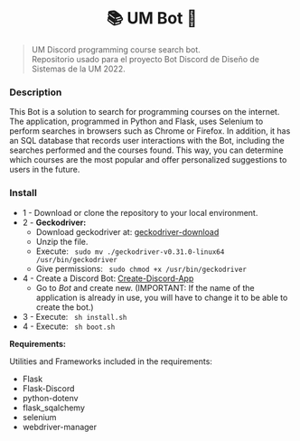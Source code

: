<h1 align=center>📚 UM Bot  🤖</h1>

> UM Discord programming course search bot.<br>Repositorio usado para el proyecto Bot Discord de Diseño de Sistemas de la UM 2022.

<h3>Description</h3> 
This Bot is a solution to search for programming courses on the internet. The application, programmed in Python and Flask, uses Selenium to perform searches in browsers such as Chrome or Firefox. In addition, it has an SQL database that records user interactions with the Bot, including the searches performed and the courses found. This way, you can determine which courses are the most popular and offer personalized suggestions to users in the future.

<h3>Install</h3>

- 1 - Download or clone the repository to your local environment.
- 2 - **Geckodriver:**
  - Download geckodriver at: [geckodriver-download](https://github.com/mozilla/geckodriver/releases)
  - Unzip the file.
  - Execute: ```
  sudo mv ./geckodriver-v0.31.0-linux64 /usr/bin/geckodriver```
  - Give permissions: ```
  sudo chmod +x /usr/bin/geckodriver```
- 4 - Create a Discord Bot: [Create-Discord-App](https://discord.com/developers/applications)
  - Go to *Bot* and create new. (IMPORTANT: If the name of the application is already in use, you will have to change it to be able to create the bot.)
- 3 - Execute: ```
  sh install.sh```
- 4 - Execute: ```
  sh boot.sh```
  
**Requirements:**

Utilities and Frameworks included in the requirements:
- Flask
- Flask-Discord
- python-dotenv
- flask_sqalchemy
- selenium
- webdriver-manager
